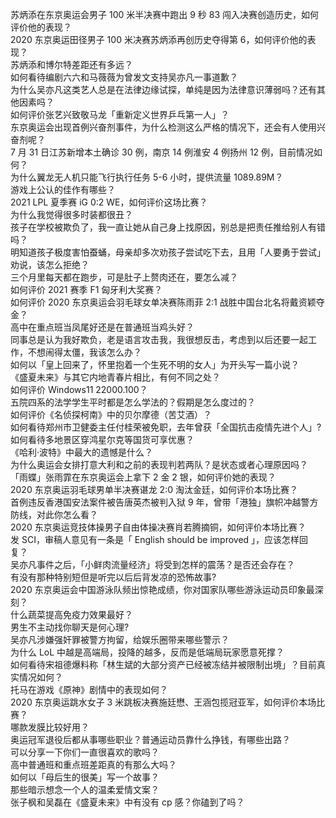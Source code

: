 苏炳添在东京奥运会男子 100 米半决赛中跑出 9 秒 83 闯入决赛创造历史，如何评价他的表现？  
2020 东京奥运田径男子 100 米决赛苏炳添再创历史夺得第 6，如何评价他的表现？  
苏炳添和博尔特差距还有多远？  
如何看待编剧六六和马薇薇为曾发文支持吴亦凡一事道歉？  
为什么吴亦凡这类艺人总是在法律边缘试探，单纯是因为法律意识薄弱吗？还有其他因素吗？  
如何评价张艺兴致敬马龙「重新定义世界乒乓第一人」？  
东京奥运会出现首例兴奋剂事件，为什么检测这么严格的情况下，还会有人使用兴奋剂呢？  
7 月 31 日江苏新增本土确诊 30 例，南京 14 例淮安 4 例扬州 12 例，目前情况如何？  
为什么翼龙无人机只能飞行执行任务 5-6 小时，提供流量 1089.89M？  
游戏上公认的佳作有哪些？  
2021 LPL 夏季赛 iG 0:2 WE，如何评价这场比赛？  
为什么我觉得很多时装都很丑？  
孩子在学校被欺负了，我一直让她从自己身上找原因，别总是把责任推给别人有错吗？  
明知道孩子极度害怕蚕蛹，母亲却多次劝孩子尝试吃下去，且用「人要勇于尝试」劝说，该怎么拒绝？  
三个月里每天都在跑步，可是肚子上赘肉还在，要怎么减？  
如何评价 2021 赛季 F1 匈牙利大奖赛？  
如何评价 2020 东京奥运会羽毛球女单决赛陈雨菲 2:1 战胜中国台北名将戴资颖夺金？  
高中在重点班当凤尾好还是在普通班当鸡头好？  
同事总是认为我好欺负，老是语言攻击我，我很想反击，考虑到以后还要一起工作，不想闹得太僵，我该怎么办？  
如何以「皇上回来了，怀里抱着一个生死不明的女人」为开头写一篇小说？  
《盛夏未来》与其它内地青春片相比，有何不同之处？  
如何评价 Windows11 22000.100？  
五院四系的法学学生平时都是怎么学法的？假期是怎么度过的？  
如何评价《名侦探柯南》中的贝尔摩德（苦艾酒）？  
如何看待郑州市卫健委主任付桂荣被免职，去年曾获「全国抗击疫情先进个人」?  
如何看待多地景区穿鸿星尔克等国货可享优惠？  
《哈利·波特》中最大的遗憾是什么？  
为什么奥运会女排打意大利和之前的表现判若两队？是状态或者心理原因吗？  
「雨蝶」张雨霏在东京奥运会上拿下 2 金 2 银，如何评价她的表现？  
2020 东京奥运羽毛球男单半决赛谌龙 2:0 淘汰金廷，如何评价本场比赛？  
首例违反香港国安法案件被告唐英杰被判入狱 9 年，曾带「港独」旗帜冲越警方防线，对此你怎么看？  
2020 东京奥运竞技体操男子自由体操决赛肖若腾摘铜，如何评价本场比赛？  
发 SCI，审稿人意见有一条是「 English should be improved 」，应该怎样回复？  
吴亦凡事件之后，「小鲜肉流量经济」将受到怎样的震荡？是否还会存在？  
有没有那种特别短但是听完以后后背发凉的恐怖故事?  
2020 东京奥运会中国游泳队频出惊艳成绩，你对国家队哪些游泳运动员印象最深刻？  
什么蔬菜提高免疫力效果最好？  
男生不主动找你聊天是何心理?  
吴亦凡涉嫌强奸罪被警方拘留，给娱乐圈带来哪些警示？  
为什么 LoL 中越是高端局，投降的越多，反而是低端局玩家愿意死撑？  
如何看待宋祖德爆料称「林生斌的大部分资产已经被冻结并被限制出境」？目前真实情况如何？  
托马在游戏《原神》剧情中的表现如何？  
2020 东京奥运跳水女子 3 米跳板决赛施廷懋、王涵包揽冠亚军，如何评价本场比赛？  
哪款发膜比较好用？  
奥运冠军退役后都从事哪些职业？普通运动员靠什么挣钱，有哪些出路？  
可以分享一下你们一直很喜欢的歌吗？  
高中普通班和重点班差距真的有那么大吗？  
如何以「母后生的很美」写一个故事？  
那些暗示想念一个人的温柔爱情文案？  
张子枫和吴磊在《盛夏未来》中有没有 cp 感？你磕到了吗？  

